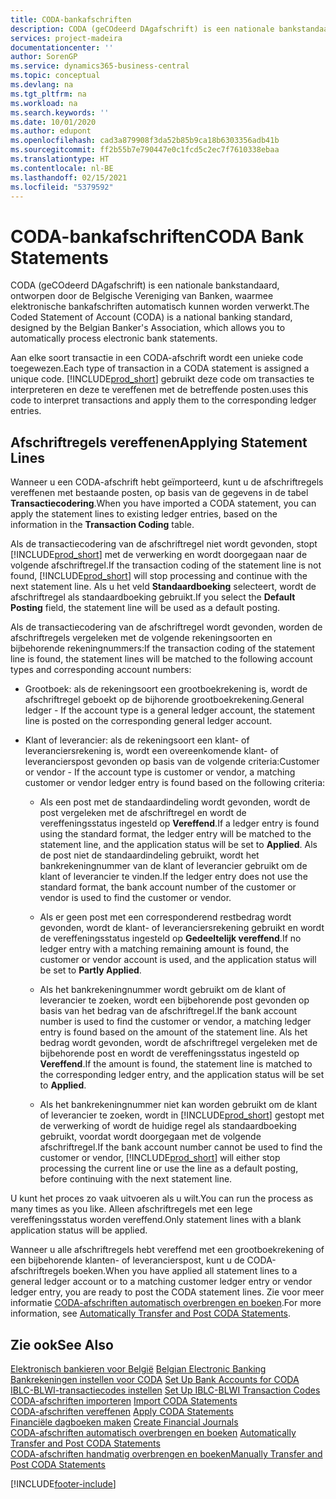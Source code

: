 ```yaml
---
title: CODA-bankafschriften
description: CODA (geCOdeerd DAgafschrift) is een nationale bankstandaard, ontworpen door de Belgische Vereniging van Banken, waarmee elektronische bankafschriften automatisch kunnen worden verwerkt.
services: project-madeira
documentationcenter: ''
author: SorenGP
ms.service: dynamics365-business-central
ms.topic: conceptual
ms.devlang: na
ms.tgt_pltfrm: na
ms.workload: na
ms.search.keywords: ''
ms.date: 10/01/2020
ms.author: edupont
ms.openlocfilehash: cad3a879908f3da52b85b9ca18b6303356adb41b
ms.sourcegitcommit: ff2b55b7e790447e0c1fcd5c2ec7f7610338ebaa
ms.translationtype: HT
ms.contentlocale: nl-BE
ms.lasthandoff: 02/15/2021
ms.locfileid: "5379592"
---
```

# <a name="coda-bank-statements"></a><span data-ttu-id="95268-103">CODA-bankafschriften</span><span class="sxs-lookup"><span data-stu-id="95268-103">CODA Bank Statements</span></span>
<span data-ttu-id="95268-104">CODA (geCOdeerd DAgafschrift) is een nationale bankstandaard, ontworpen door de Belgische Vereniging van Banken, waarmee elektronische bankafschriften automatisch kunnen worden verwerkt.</span><span class="sxs-lookup"><span data-stu-id="95268-104">The Coded Statement of Account (CODA) is a national banking standard, designed by the Belgian Banker's Association, which allows you to automatically process electronic bank statements.</span></span>  

<span data-ttu-id="95268-105">Aan elke soort transactie in een CODA-afschrift wordt een unieke code toegewezen.</span><span class="sxs-lookup"><span data-stu-id="95268-105">Each type of transaction in a CODA statement is assigned a unique code.</span></span> [!INCLUDE[prod_short](../../includes/prod_short.md)] <span data-ttu-id="95268-106">gebruikt deze code om transacties te interpreteren en deze te vereffenen met de betreffende posten.</span><span class="sxs-lookup"><span data-stu-id="95268-106">uses this code to interpret transactions and apply them to the corresponding ledger entries.</span></span>  

## <a name="applying-statement-lines"></a><span data-ttu-id="95268-107">Afschriftregels vereffenen</span><span class="sxs-lookup"><span data-stu-id="95268-107">Applying Statement Lines</span></span>  
<span data-ttu-id="95268-108">Wanneer u een CODA-afschrift hebt geïmporteerd, kunt u de afschriftregels vereffenen met bestaande posten, op basis van de gegevens in de tabel **Transactiecodering**.</span><span class="sxs-lookup"><span data-stu-id="95268-108">When you have imported a CODA statement, you can apply the statement lines to existing ledger entries, based on the information in the **Transaction Coding** table.</span></span>  

<span data-ttu-id="95268-109">Als de transactiecodering van de afschriftregel niet wordt gevonden, stopt [!INCLUDE[prod_short](../../includes/prod_short.md)] met de verwerking en wordt doorgegaan naar de volgende afschriftregel.</span><span class="sxs-lookup"><span data-stu-id="95268-109">If the transaction coding of the statement line is not found, [!INCLUDE[prod_short](../../includes/prod_short.md)] will stop processing and continue with the next statement line.</span></span> <span data-ttu-id="95268-110">Als u het veld **Standaardboeking** selecteert, wordt de afschriftregel als standaardboeking gebruikt.</span><span class="sxs-lookup"><span data-stu-id="95268-110">If you select the **Default Posting** field, the statement line will be used as a default posting.</span></span>  

<span data-ttu-id="95268-111">Als de transactiecodering van de afschriftregel wordt gevonden, worden de afschriftregels vergeleken met de volgende rekeningsoorten en bijbehorende rekeningnummers:</span><span class="sxs-lookup"><span data-stu-id="95268-111">If the transaction coding of the statement line is found, the statement lines will be matched to the following account types and corresponding account numbers:</span></span>  

- <span data-ttu-id="95268-112">Grootboek: als de rekeningsoort een grootboekrekening is, wordt de afschriftregel geboekt op de bijhorende grootboekrekening.</span><span class="sxs-lookup"><span data-stu-id="95268-112">General ledger - If the account type is a general ledger account, the statement line is posted on the corresponding general ledger account.</span></span>  

- <span data-ttu-id="95268-113">Klant of leverancier: als de rekeningsoort een klant- of leveranciersrekening is, wordt een overeenkomende klant- of leverancierspost gevonden op basis van de volgende criteria:</span><span class="sxs-lookup"><span data-stu-id="95268-113">Customer or vendor - If the account type is customer or vendor, a matching customer or vendor ledger entry is found based on the following criteria:</span></span>  

    - <span data-ttu-id="95268-114">Als een post met de standaardindeling wordt gevonden, wordt de post vergeleken met de afschriftregel en wordt de vereffeningsstatus ingesteld op **Vereffend**.</span><span class="sxs-lookup"><span data-stu-id="95268-114">If a ledger entry is found using the standard format, the ledger entry will be matched to the statement line, and the application status will be set to **Applied**.</span></span> <span data-ttu-id="95268-115">Als de post niet de standaardindeling gebruikt, wordt het bankrekeningnummer van de klant of leverancier gebruikt om de klant of leverancier te vinden.</span><span class="sxs-lookup"><span data-stu-id="95268-115">If the ledger entry does not use the standard format, the bank account number of the customer or vendor is used to find the customer or vendor.</span></span>  

    - <span data-ttu-id="95268-116">Als er geen post met een corresponderend restbedrag wordt gevonden, wordt de klant- of leveranciersrekening gebruikt en wordt de vereffeningsstatus ingesteld op **Gedeeltelijk vereffend**.</span><span class="sxs-lookup"><span data-stu-id="95268-116">If no ledger entry with a matching remaining amount is found, the customer or vendor account is used, and the application status will be set to **Partly Applied**.</span></span>  

    - <span data-ttu-id="95268-117">Als het bankrekeningnummer wordt gebruikt om de klant of leverancier te zoeken, wordt een bijbehorende post gevonden op basis van het bedrag van de afschriftregel.</span><span class="sxs-lookup"><span data-stu-id="95268-117">If the bank account number is used to find the customer or vendor, a matching ledger entry is found based on the amount of the statement line.</span></span> <span data-ttu-id="95268-118">Als het bedrag wordt gevonden, wordt de afschriftregel vergeleken met de bijbehorende post en wordt de vereffeningsstatus ingesteld op **Vereffend**.</span><span class="sxs-lookup"><span data-stu-id="95268-118">If the amount is found, the statement line is matched to the corresponding ledger entry, and the application status will be set to **Applied**.</span></span>  

    - <span data-ttu-id="95268-119">Als het bankrekeningnummer niet kan worden gebruikt om de klant of leverancier te zoeken, wordt in [!INCLUDE[prod_short](../../includes/prod_short.md)] gestopt met de verwerking of wordt de huidige regel als standaardboeking gebruikt, voordat wordt doorgegaan met de volgende afschriftregel.</span><span class="sxs-lookup"><span data-stu-id="95268-119">If the bank account number cannot be used to find the customer or vendor, [!INCLUDE[prod_short](../../includes/prod_short.md)] will either stop processing the current line or use the line as a default posting, before continuing with the next statement line.</span></span>  

<span data-ttu-id="95268-120">U kunt het proces zo vaak uitvoeren als u wilt.</span><span class="sxs-lookup"><span data-stu-id="95268-120">You can run the process as many times as you like.</span></span> <span data-ttu-id="95268-121">Alleen afschriftregels met een lege vereffeningsstatus worden vereffend.</span><span class="sxs-lookup"><span data-stu-id="95268-121">Only statement lines with a blank application status will be applied.</span></span>  

<span data-ttu-id="95268-122">Wanneer u alle afschriftregels hebt vereffend met een grootboekrekening of een bijbehorende klanten- of leverancierspost, kunt u de CODA-afschriftregels boeken.</span><span class="sxs-lookup"><span data-stu-id="95268-122">When you have applied all statement lines to a general ledger account or to a matching customer ledger entry or vendor ledger entry, you are ready to post the CODA statement lines.</span></span> <span data-ttu-id="95268-123">Zie voor meer informatie [CODA-afschriften automatisch overbrengen en boeken](how-to-manually-transfer-and-post-coda-statements.md).</span><span class="sxs-lookup"><span data-stu-id="95268-123">For more information, see [Automatically Transfer and Post CODA Statements](how-to-manually-transfer-and-post-coda-statements.md).</span></span>  

## <a name="see-also"></a><span data-ttu-id="95268-124">Zie ook</span><span class="sxs-lookup"><span data-stu-id="95268-124">See Also</span></span>  
 <span data-ttu-id="95268-125">[Elektronisch bankieren voor België](belgian-electronic-banking.md) </span><span class="sxs-lookup"><span data-stu-id="95268-125">[Belgian Electronic Banking](belgian-electronic-banking.md) </span></span>  
 <span data-ttu-id="95268-126">[Bankrekeningen instellen voor CODA](how-to-set-up-bank-accounts-for-coda.md) </span><span class="sxs-lookup"><span data-stu-id="95268-126">[Set Up Bank Accounts for CODA](how-to-set-up-bank-accounts-for-coda.md) </span></span>  
 <span data-ttu-id="95268-127">[IBLC-BLWI-transactiecodes instellen](how-to-set-up-iblc-blwi-transaction-codes.md) </span><span class="sxs-lookup"><span data-stu-id="95268-127">[Set Up IBLC-BLWI Transaction Codes](how-to-set-up-iblc-blwi-transaction-codes.md) </span></span>  
 <span data-ttu-id="95268-128">[CODA-afschriften importeren](how-to-import-coda-statements.md) </span><span class="sxs-lookup"><span data-stu-id="95268-128">[Import CODA Statements](how-to-import-coda-statements.md) </span></span>  
 <span data-ttu-id="95268-129">[CODA-afschriften vereffenen](how-to-apply-coda-statements.md) </span><span class="sxs-lookup"><span data-stu-id="95268-129">[Apply CODA Statements](how-to-apply-coda-statements.md) </span></span>  
 <span data-ttu-id="95268-130">[Financiële dagboeken maken](how-to-create-financial-journals.md) </span><span class="sxs-lookup"><span data-stu-id="95268-130">[Create Financial Journals](how-to-create-financial-journals.md) </span></span>  
 <span data-ttu-id="95268-131">[CODA-afschriften automatisch overbrengen en boeken](how-to-automatically-transfer-and-post-coda-statements.md) </span><span class="sxs-lookup"><span data-stu-id="95268-131">[Automatically Transfer and Post CODA Statements](how-to-automatically-transfer-and-post-coda-statements.md) </span></span>  
 [<span data-ttu-id="95268-132">CODA-afschriften handmatig overbrengen en boeken</span><span class="sxs-lookup"><span data-stu-id="95268-132">Manually Transfer and Post CODA Statements</span></span>](how-to-manually-transfer-and-post-coda-statements.md)


[!INCLUDE[footer-include](../../includes/footer-banner.md)]